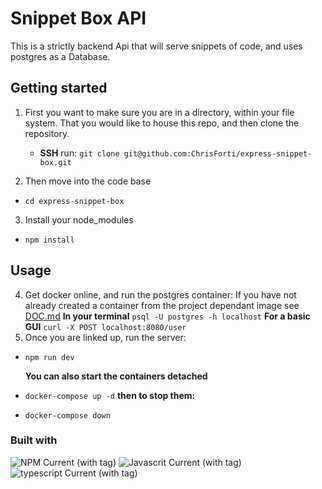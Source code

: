 # Snippet Box API

This is a strictly backend Api that will serve snippets of code, and uses postgres as a Database.

## Getting started

1. First you want to make sure you are in a directory, within your file system. That you would like to house this repo, and then clone the repository.

   - **SSH** run: `git clone git@github.com:ChrisForti/express-snippet-box.git`

2. Then move into the code base

- `cd express-snippet-box`

3. Install your node_modules

- `npm install`

## Usage

4. Get docker online, and run the postgres container: If you have not already created a container from the project dependant image see [DOC.md](DOC.md)
   **In your terminal**
   `psql -U postgres -h localhost`
   **For a basic GUI**
   `curl -X POST localhost:8080/user`
5. Once you are linked up, run the server:

- `npm run dev`

  **You can also start the containers detached**

- `docker-compose up -d`
  **then to stop them:**
- `docker-compose down`

### Built with

![NPM Current (with tag)](https://img.shields.io/npm/v/npm.svg?logo=nodedotjs)
![Javascrit Current (with tag)](https://img.shields.io/badge/javascript-blue?logo=javascript)
![typescript Current (with tag)](https://img.shields.io/badge/TypeScript-v5.6.2-blue)
